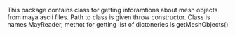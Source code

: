 This package contains class for getting inforamtions about mesh objects from maya ascii files.
Path to class is given throw constructor. Class is names MayReader, methot for getting list of dictoneries is getMeshObjects()
